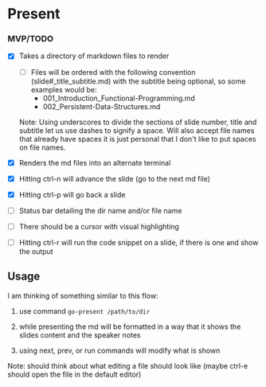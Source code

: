 # Present

### MVP/TODO

- [x] Takes a directory of markdown files to render
    - [ ] Files will be ordered with the following convention 
    (slide#_title_subtitle.md) with the subtitle being optional, so some 
    examples would be:
        - 001_Introduction_Functional-Programming.md
        - 002_Persistent-Data-Structures.md

    Note: Using underscores to divide the sections of slide number, title and
    subtitle let us use dashes to signify a space. Will also accept file names
    that already have spaces it is just personal that I don't like to put spaces
    on file names.

- [x] Renders the md files into an alternate terminal
- [x] Hitting ctrl-n will advance the slide (go to the next md file)
- [x] Hitting ctrl-p will go back a slide
- [ ] Status bar detailing the dir name and/or file name
- [ ] There should be a cursor with visual highlighting
- [ ] Hitting ctrl-r will run the code snippet on a slide, if there is one and show the
  output

## Usage

I am thinking of something similar to this flow:

1. use command `go-present /path/to/dir`

2. while presenting the md will be formatted in a way that it shows the slides
   content and the speaker notes

3. using next, prev, or run commands will modify what is shown

Note: should think about what editing a file should look like (maybe ctrl-e
should open the file in the default editor)
